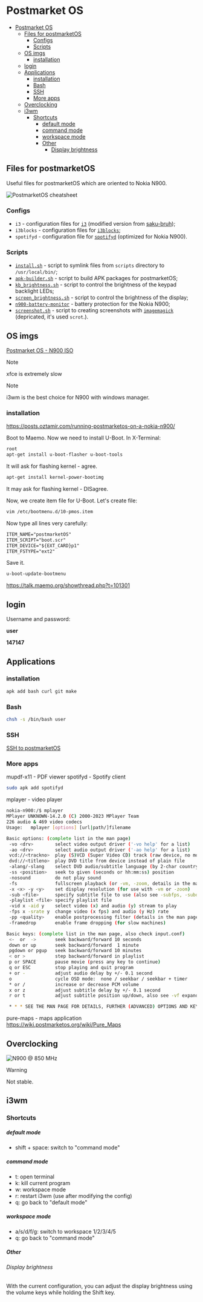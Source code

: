 # Postmarket OS

- [Postmarket OS](#postmarket-os)
  - [Files for postmarketOS](#files-for-postmarketos)
    - [Configs](#configs)
    - [Scripts](#scripts)
  - [OS imgs](#os-imgs)
    - [installation](#installation)
  - [login](#login)
  - [Applications](#applications)
    - [installation](#installation-1)
    - [Bash](#bash)
    - [SSH](#ssh)
    - [More apps](#more-apps)
  - [Overclocking](#overclocking)
  - [i3wm](#i3wm)
    - [Shortcuts](#shortcuts)
        - [default mode](#default-mode)
        - [command mode](#command-mode)
        - [workspace mode](#workspace-mode)
        - [Other](#other)
          - [Display brightness](#display-brightness)

## Files for postmarketOS

Useful files for postmarketOS which are oriented to Nokia N900.

![PostmarketOS cheatsheet](../assets/1600px-PostmarketOS_cheatsheet.png)

### Configs

- `i3` - configuration files for [`i3`](https://wiki.archlinux.org/title/i3) (modified version from [saku-bruh](https://github.com/saku-bruh/i3-n900));
- `i3blocks` - configuration files for [`i3blocks`](https://man.archlinux.org/man/i3blocks.1.en);
- `spotifyd` - configuration file for [`spotifyd`](https://github.com/Spotifyd/spotifyd) (optimized for Nokia N900).

### Scripts


- [`install.sh`](./scripts/install.sh) - script to symlink files from `scripts` directory to `/usr/local/bin/`;
- [`apk-builder.sh`](./scripts/apk-builder.sh) - script to build APK packages for postmarketOS;
- [`kb_brightness.sh`](./scripts/kb_brightness.sh) - script to control the brightness of the keypad backlight LEDs;
- [`screen_brightness.sh`](./scripts/screen_brightness.sh) - script to control the brightness of the display;
- [`n900-battery-monitor`](./scripts/n900-battery-monitor) - battery protection for the Nokia N900;
- [`screenshot.sh`](./scripts/screenshot.sh) - script to creating screenshots with [`imagemagick`](https://wiki.archlinux.org/title/ImageMagick) (depricated, it's used `scrot`.).

## OS imgs
[Postmarket OS - N900 ISO](https://images.postmarketos.org/bpo/v24.12/nokia-n900/)

> [!note]
> xfce is extremely slow

> [!note]
> i3wm is the best choice for N900 with windows manager.

### installation
https://posts.oztamir.com/running-postmarketos-on-a-nokia-n900/


Boot to Maemo. Now we need to install U-Boot. In X-Terminal:  

```sh
root
apt-get install u-boot-flasher u-boot-tools
```
It will ask for flashing kernel - agree.  

```sh
apt-get install kernel-power-bootimg
```
It may ask for flashing kernel - DISagree.  

Now, we create item file for U-Boot. Let's create file:  
```sh
vim /etc/bootmenu.d/10-pmos.item
```

Now type all lines very carefully:  
```txt
ITEM_NAME="postmarketOS"
ITEM_SCRIPT="boot.scr"
ITEM_DEVICE="${EXT_CARD}p1"
ITEM_FSTYPE="ext2"
```
Save it.  

```sh
u-boot-update-bootmenu
```

https://talk.maemo.org/showthread.php?t=101301

## login
Username and password:

**user**

**147147**

## Applications

### installation
```sh
apk add bash curl git make
```

### Bash
```sh
chsh -s /bin/bash user
```

### SSH
[SSH to postmarketOS](../doc/pmos_SSH.md)

### More apps
mupdf-x11 - PDF viewer
spotifyd - Spotify client
```sh
sudo apk add spotifyd
```



mplayer - video player

```sh	
nokia-n900:/$ mplayer
MPlayer UNKNOWN-14.2.0 (C) 2000-2023 MPlayer Team
226 audio & 469 video codecs
Usage:   mplayer [options] [url|path/]filename

Basic options: (complete list in the man page)
 -vo <drv>        select video output driver ('-vo help' for a list)
 -ao <drv>        select audio output driver ('-ao help' for a list)
 vcd://<trackno>  play (S)VCD (Super Video CD) track (raw device, no mount)
 dvd://<titleno>  play DVD title from device instead of plain file
 -alang/-slang    select DVD audio/subtitle language (by 2-char country code)
 -ss <position>   seek to given (seconds or hh:mm:ss) position
 -nosound         do not play sound
 -fs              fullscreen playback (or -vm, -zoom, details in the man page)
 -x <x> -y <y>    set display resolution (for use with -vm or -zoom)
 -sub <file>      specify subtitle file to use (also see -subfps, -subdelay)
 -playlist <file> specify playlist file
 -vid x -aid y    select video (x) and audio (y) stream to play
 -fps x -srate y  change video (x fps) and audio (y Hz) rate
 -pp <quality>    enable postprocessing filter (details in the man page)
 -framedrop       enable frame dropping (for slow machines)

Basic keys: (complete list in the man page, also check input.conf)
 <-  or  ->       seek backward/forward 10 seconds
 down or up       seek backward/forward  1 minute
 pgdown or pgup   seek backward/forward 10 minutes
 < or >           step backward/forward in playlist
 p or SPACE       pause movie (press any key to continue)
 q or ESC         stop playing and quit program
 + or -           adjust audio delay by +/- 0.1 second
 o                cycle OSD mode:  none / seekbar / seekbar + timer
 * or /           increase or decrease PCM volume
 x or z           adjust subtitle delay by +/- 0.1 second
 r or t           adjust subtitle position up/down, also see -vf expand

 * * * SEE THE MAN PAGE FOR DETAILS, FURTHER (ADVANCED) OPTIONS AND KEYS * * *
```

pure-maps - maps application
https://wiki.postmarketos.org/wiki/Pure_Maps


## Overclocking

![N900 @ 850 MHz](../assets/N900%20@850MHz.png)

> [!warning] 
> Not stable.

## i3wm

### Shortcuts
##### default mode

- shift + space: switch to "command mode"
##### command mode

- t: open terminal
- k: kill current program
- w: workspace mode
- r: restart i3wm (use after modifying the config)
- q: go back to "default mode"

##### workspace mode

- a/s/d/f/g: switch to workspace 1/2/3/4/5
- q: go back to "command mode"

##### Other

###### Display brightness

With the current configuration, you can adjust the display brightness using the volume keys while holding the Shift key.